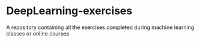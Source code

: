 # DeepLearning-exercises
A repository containing all the exercises completed during machine learning classes or online courses
